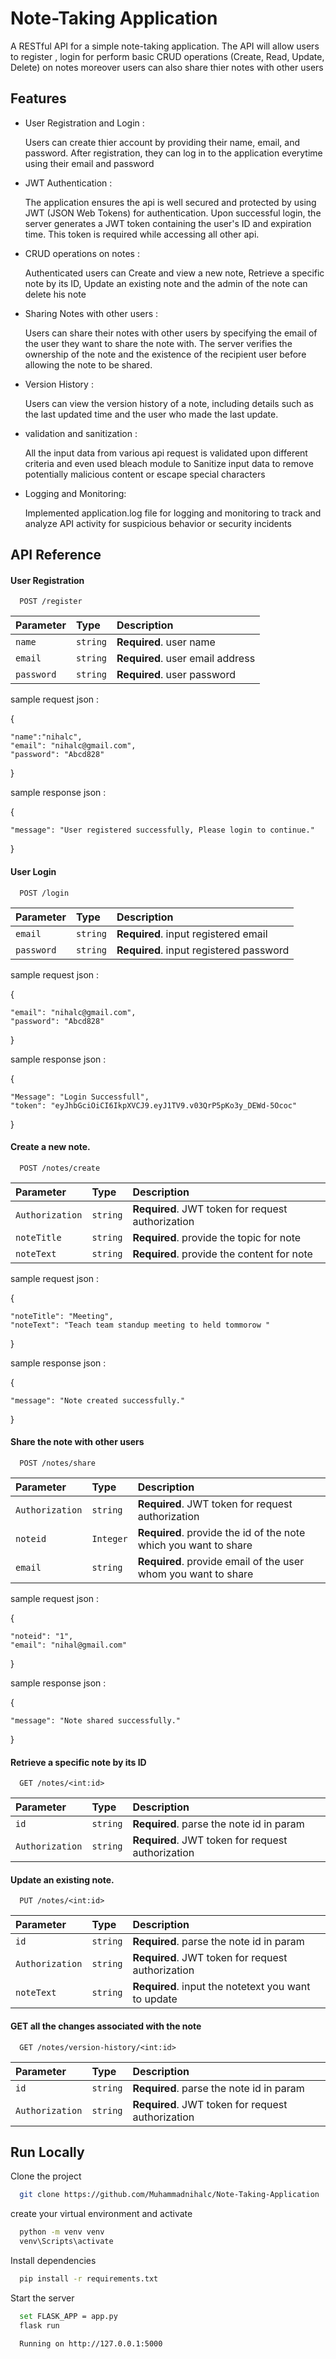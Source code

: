 
# Note-Taking Application

A RESTful API for a simple note-taking application. The API will allow users to register , login for perform basic CRUD operations (Create, Read, Update, Delete) on notes moreover users can also share thier notes with other users


## Features

- User Registration and Login :
   
   Users can create thier account by providing their name, email, and password. After registration, they can log in to the application everytime using their email and password

- JWT Authentication :

  The application ensures the api is well secured and protected by using JWT (JSON Web Tokens) for authentication. Upon successful login, the server generates a JWT token containing the user's ID and expiration time. This token is required while accessing all other api.

- CRUD operations on notes :

   Authenticated users can Create and view a new note, Retrieve a specific note by its ID, Update an existing note and the admin of the note can delete his note

- Sharing Notes with other users :

  Users can share their notes with other users by specifying the email of the user they want to share the note with. The server verifies the ownership of the note and the existence of the recipient user before allowing the note to be shared.

- Version History :

  Users can view the version history of a note, including details such as the last updated time and the user who made the last update.

- validation and sanitization :

  All the input data from various api request is validated upon different criteria and even used bleach module to Sanitize input data to remove potentially malicious content or escape special characters

 

- Logging and Monitoring:

   Implemented application.log file for logging and monitoring to track and analyze API activity for suspicious behavior or security incidents


## API Reference

#### User Registration

```http
  POST /register
```

| Parameter | Type     | Description                |
| :-------- | :------- | :------------------------- |
| `name` | `string` | **Required**. user name |
| `email` | `string` | **Required**. user email address |
| `password` | `string` | **Required**. user password |

sample request json :

{

    "name":"nihalc",
    "email": "nihalc@gmail.com",
    "password": "Abcd828"
}

sample response json :

{

    "message": "User registered successfully, Please login to continue."
}


#### User Login


```http
  POST /login
```

| Parameter | Type     | Description                |
| :-------- | :------- | :------------------------- |
| `email` | `string` | **Required**. input registered email |
| `password` | `string` | **Required**. input registered password |

sample request json :

{

    "email": "nihalc@gmail.com",
    "password": "Abcd828"
}

sample response json :

{

    "Message": "Login Successfull",
    "token": "eyJhbGciOiCI6IkpXVCJ9.eyJ1TV9.v03QrP5pKo3y_DEWd-5Ococ"
}



#### Create a new note.


```http
  POST /notes/create
```

| Parameter | Type     | Description                |
| :-------- | :------- | :------------------------- |
| `Authorization` | `string` | **Required**. JWT token for request authorization|
| `noteTitle` | `string` | **Required**. provide the topic for note |
| `noteText` | `string` | **Required**. provide the content for note |

sample request json :

{

    "noteTitle": "Meeting",
    "noteText": "Teach team standup meeting to held tommorow "
}

sample response json :

{
    
    "message": "Note created successfully."
}


#### Share the note with other users


```http
  POST /notes/share
```

| Parameter | Type     | Description                |
| :-------- | :------- | :------------------------- |
| `Authorization` | `string` | **Required**. JWT token for request authorization|
| `noteid` | `Integer` | **Required**. provide the id of the note which you want to share |
| `email` | `string` | **Required**. provide email of the user whom you want to share |

sample request json :

{

    "noteid": "1",
    "email": "nihal@gmail.com"
}

sample response json :

{
    
    "message": "Note shared successfully."
}


#### Retrieve a specific note by its ID


```http
  GET /notes/<int:id>
```

| Parameter | Type     | Description                       |
| :-------- | :------- | :-------------------------------- |
| `id`      | `string` | **Required**. parse the note id in param |
| `Authorization` | `string` | **Required**. JWT token for request authorization|


#### Update an existing note.


```http
  PUT /notes/<int:id>
```

| Parameter | Type     | Description                       |
| :-------- | :------- | :-------------------------------- |
| `id`      | `string` | **Required**. parse the note id in param |
| `Authorization` | `string` | **Required**. JWT token for request authorization|
| `noteText`      | `string` | **Required**. input the notetext you want to update |




#### GET all the changes associated with the note


```http
  GET /notes/version-history/<int:id>
```

| Parameter | Type     | Description                       |
| :-------- | :------- | :-------------------------------- |
| `id`      | `string` | **Required**. parse the note id in param |
| `Authorization` | `string` | **Required**. JWT token for request authorization|






## Run Locally

Clone the project

```bash
  git clone https://github.com/Muhammadnihalc/Note-Taking-Application
```

create your virtual environment and activate

```bash
  python -m venv venv
  venv\Scripts\activate

```

Install dependencies

```bash
  pip install -r requirements.txt

```

Start the server

```bash
  set FLASK_APP = app.py
  flask run

  Running on http://127.0.0.1:5000

```

